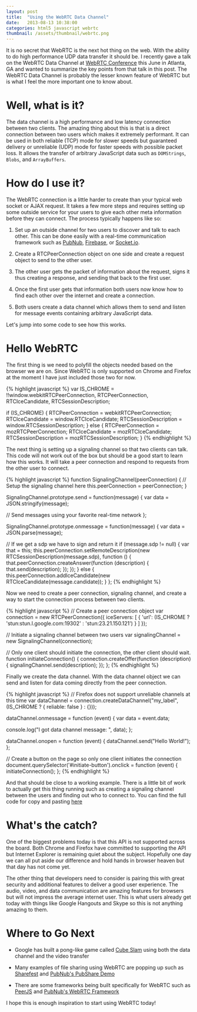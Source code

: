 ```yaml
---
layout: post
title:  "Using the WebRTC Data Channel"
date:   2013-08-13 10:38:00
categories: html5 javascript webrtc
thumbnail: /assets/thumbnail/webrtc.png
---
```


It is no secret that WebRTC is the next hot thing on the web. With the ability to do high performance UDP data transfer it should be. I recently gave a talk on the WebRTC Data Channel at [WebRTC Conference][webrtcconf] this June in Atlanta, GA and wanted to summarize the key points from that talk in this post. The WebRTC Data Channel is probably the lesser known feature of WebRTC but is what I feel the more important one to know about.

# Well, what is it?

The data channel is a high performance and low latency connection between two clients. The amazing thing about this is that is a direct connection between two users which makes it extremely performant. It can be used in both reliable (TCP) mode for slower speeds but guaranteed delivery or unreliable (UDP) mode for faster speeds with possible packet loss. It allows the transfer of arbitrary JavaScript data such as `DOMStrings`, `Blobs`, and `ArrayBuffers`.

# How do I use it?

The WebRTC connection is a little harder to create than your typical web socket or AJAX request. It takes a few more steps and requires setting up some outside service for your users to give each other meta information before they can connect. The process typically happens like so:

1. Set up an outside channel for two users to discover and talk to each other. This can be done easily with a real-time communication framework such as [PubNub][pubnub], [Firebase][firebase], or [Socket.io][socketio].

2. Create a RTCPeerConnection object on one side and create a request object to send to the other user.

3. The other user gets the packet of information about the request, signs it thus creating a response, and sending that back to the first user.

4. Once the first user gets that information both users now know how to find each other over the internet and create a connection.

5. Both users create a data channel which allows them to send and listen for message events containing arbitrary JavaScript data.

Let's jump into some code to see how this works.

# Hello WebRTC

The first thing is we need to polyfill the objects needed based on the browser we are on. Since WebRTC is only supported on Chrome and Firefox at the moment I have just included those two for now.

{% highlight javascript %}
var IS_CHROME = !!window.webkitRTCPeerConnection,
    RTCPeerConnection,
    RTCIceCandidate,
    RTCSessionDescription;

if (IS_CHROME) {
  RTCPeerConnection = webkitRTCPeerConnection;
  RTCIceCandidate = window.RTCIceCandidate;
  RTCSessionDescription = window.RTCSessionDescription;
} else {
  RTCPeerConnection = mozRTCPeerConnection;
  RTCIceCandidate = mozRTCIceCandidate;
  RTCSessionDescription = mozRTCSessionDescription;
}
{% endhighlight %}

The next thing is setting up a signaling channel so that two clients can talk. This code will not work out of the box but should be a good start to learn how this works. It will take a peer connection and respond to requests from the other user to connect.

{% highlight javascript %}
function SignalingChannel(peerConnection) {
  // Setup the signaling channel here
  this.peerConnection = peerConnection;
}

SignalingChannel.prototype.send = function(message) {
  var data = JSON.stringify(message);

  // Send messages using your favorite real-time network
};

SignalingChannel.prototype.onmessage = function(message) {
  var data = JSON.parse(message);

  // If we get a sdp we have to sign and return it
  if (message.sdp != null) {
    var that = this;
    this.peerConnection.setRemoteDescription(new RTCSessionDescription(message.sdp), function () {
      that.peerConnection.createAnswer(function (description) {
        that.send(description);
      });
    });
  } else {
    this.peerConnection.addIceCandidate(new RTCIceCandidate(message.candidate));
  }
};
{% endhighlight %}

Now we need to create a peer connection, signaling channel, and create a way to start the connection process between two clients.

{% highlight javascript %}
// Create a peer connection object
var connection = new RTCPeerConnection({
  iceServers: [
    { 'url': (IS_CHROME ? 'stun:stun.l.google.com:19302' : 'stun:23.21.150.121') }
  ]
});

// Initiate a signaling channel between two users
var signalingChannel = new SignalingChannel(connection);

// Only one client should initiate the connection, the other client should wait.
function initiateConnection() {
  connection.createOffer(function (description) {
    signalingChannel.send(description);
  });
};
{% endhighlight %}

Finally we create the data channel. With the data channel object we can send and listen for data coming directly from the peer connection.

{% highlight javascript %}
// Firefox does not support unreliable channels at this time
var dataChannel = connection.createDataChannel("my_label", (IS_CHROME ? { reliable: false } : {}));

dataChannel.onmessage = function (event) {
  var data = event.data;

  console.log("I got data channel message: ", data);
};

dataChannel.onopen = function (event) {
  dataChannel.send("Hello World!");
};

// Create a button on the page so only one client initiates the connection
document.querySelector('#initiate-button').onclick = function (event) {
  initiateConnection();
};
{% endhighlight %}

And that should be close to a working example. There is a little bit of work to actually get this thing running such as creating a signaling channel between the users and finding out who to connect to. You can find the full code for copy and pasting [here][gist]

# What's the catch?

One of the biggest problems today is that this API is not supported across the board. Both Chrome and Firefox have committed to supporting the API but Internet Explorer is remaining quiet about the subject. Hopefully one day we can all put aside our difference and hold hands in browser heaven but that day has not come yet.

The other thing that developers need to consider is pairing this with great security and additional features to deliver a good user experience. The audio, video, and data communication are amazing features for browsers but will not impress the average internet user. This is what users already get today with things like Google Hangouts and Skype so this is not anything amazing to them.

# Where to Go Next

* Google has built a pong-like game called [Cube Slam][cubeslam] using both the data channel and the video transfer

* Many examples of file sharing using WebRTC are popping up such as [Sharefest][sharefest] and [PubNub's PubShare Demo][pubshare]

* There are some frameworks being built specifically for WebRTC such as [PeerJS][peerjs] and [PubNub's WebRTC Framework][pubnub-webrtc]

I hope this is enough inspiration to start using WebRTC today!

[webrtcconf]:     http://webrtcworld.com/conference/
[pubnub]:         http://pubnub.com
[firebase]:       http://firebase.com
[socketio]:       http://socket.io
[gist]:           https://gist.github.com/dristic/6225723
[cubeslam]:       https://cubeslam.com
[sharefest]:      http://sharefest.me
[pubshare]:       http://pubnub.github.io/rtc-pubnub-fileshare/
[peerjs]:         http://peerjs.com/
[pubnub-webrtc]:  https://github.com/pubnub/webrtc